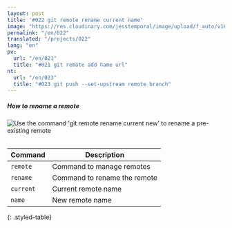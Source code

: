 ```yaml
---
layout: post
title: '#022 git remote rename current name'
image: "https://res.cloudinary.com/jesstemporal/image/upload/f_auto/v1642878598/gitfichas/en/022/thumbnail_nzb5uq.jpg"
permalink: "/en/022"
translated: "/projects/022"
lang: "en"
pv:
  url: "/en/021"
  title: "#021 git remote add name url"
nt:
  url: "/en/023"
  title: "#023 git push --set-upstream remote branch"
---
```

##### How to rename a remote

<img alt="Use the command 'git remote rename current new' to rename a pre-existing remote" src="https://res.cloudinary.com/jesstemporal/image/upload/v1642878598/gitfichas/en/022/full_cq2c1o.jpg"><br><br>

| Command | Description |
|---------|-------------|
| `remote` | Command to manage remotes |
| `rename` | Command to rename the remote |
| `current` | Current remote name |
| `name` | New remote name |
{: .styled-table}
